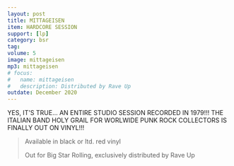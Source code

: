```yaml
---
layout: post
title: MITTAGEISEN
item: HARDCORE SESSION
support: [lp]
category: bsr
tag: 
volume: 5
image: mittageisen
mp3: mittageisen
# focus:
#   name: mittageisen
#   description: Distributed by Rave Up
outdate: December 2020
---
```


YES, IT'S TRUE... AN ENTIRE STUDIO SESSION RECORDED IN 1979!!! THE ITALIAN BAND HOLY GRAIL FOR WORLWIDE PUNK ROCK COLLECTORS IS FINALLY OUT ON VINYL!!!

> Available in black or ltd. red vinyl
>
> Out for Big Star Rolling, exclusively distributed by Rave Up
